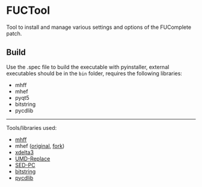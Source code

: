 # FUCTool
Tool to install and manage various settings and options of the FUComplete patch.


## Build
Use the .spec file to build the executable with pyinstaller, external executables should be in the `bin` folder, requires the following libraries:

- mhff
- mhef
- pyqt5
- bitstring
- pycdlib

---

Tools/libraries used:
- [mhff](https://gitlab.com/svanheulen/mhff)
- mhef ([original](https://gitlab.com/svanheulen/mhef), [fork](https://github.com/IncognitoMan/mhef))
- [xdelta3](https://github.com/jmacd/xdelta)
- [UMD-Replace](https://www.romhacking.net/utilities/891/)
- [SED-PC](https://github.com/BrianBTB/SED-PC)
- [bitstring](https://github.com/scott-griffiths/bitstring)
- [pycdlib](https://github.com/clalancette/pycdlib)